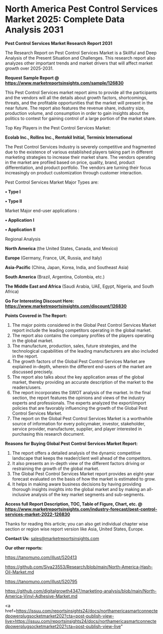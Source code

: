 # North America Pest Control Services Market 2025: Complete Data Analysis 2031

<strong>Pest Control Services Market Research Report 2031</strong>

The Research Report on Pest Control Services Market is a Skillful and Deep Analysis of the Present Situation and Challenges. This research report also analyzes other important trends and market drivers that will affect market growth over 2025-2031.

<strong>Request Sample Report @ <a href=https://www.marketreportsinsights.com/sample/126830>https://www.marketreportsinsights.com/sample/126830</a></strong>

This Pest Control Services market report aims to provide all the participants and the vendors will all the details about growth factors, shortcomings, threats, and the profitable opportunities that the market will present in the near future. The report also features the revenue share, industry size, production volume, and consumption in order to gain insights about the politics to contest for gaining control of a large portion of the market share.

Top Key Players in the Pest Control Services Market:

<strong>Ecolab Inc., Rollins Inc., Rentokil Initial, Terminix International</strong>

The Pest Control Services Industry is severely competitive and fragmented due to the existence of various established players taking part in different marketing strategies to increase their market share. The vendors operating in the market are profiled based on price, quality, brand, product differentiation, and product portfolio. The vendors are turning their focus increasingly on product customization through customer interaction.

Pest Control Services Market Major Types are:

<strong>• Type I

• Type II</strong>

Market Major end-user applications :

<strong>• Application I

• Application II</strong>

Regional Analysis

</u><strong><b>North America</b></strong> (the United States, Canada, and Mexico)

<strong><b>Europe </b></strong>(Germany, France, UK, Russia, and Italy)

<strong><b>Asia-Pacific</b></strong> (China, Japan, Korea, India, and Southeast Asia)

<strong><b>South America</b></strong> (Brazil, Argentina, Colombia, etc.)

<strong><b>The Middle East and Africa</b></strong> (Saudi Arabia, UAE, Egypt, Nigeria, and South Africa)

<strong>Go For Interesting Discount Here: <a href=https://www.marketreportsinsights.com/discount/126830>https://www.marketreportsinsights.com/discount/126830</a></strong>

<strong>Points Covered in The Report:</strong>
<ol>
  <li>The major points considered in the Global Pest Control Services Market report include the leading competitors operating in the global market.</li>
  <li>The report also contains the company profiles of the players operating in the global market.</li>
  <li>The manufacture, production, sales, future strategies, and the technological capabilities of the leading manufacturers are also included in the report.</li>
  <li>The growth factors of the Global Pest Control Services Market are explained in-depth, wherein the different end-users of the market are discussed precisely.</li>
  <li>The report also talks about the key application areas of the global market, thereby providing an accurate description of the market to the readers/users.</li>
  <li>The report incorporates the SWOT analysis of the market. In the final section, the report features the opinions and views of the industry experts and professionals. The experts analyzed the export/import policies that are favorably influencing the growth of the Global Pest Control Services Market.</li>
  <li>The report on the Global Pest Control Services Market is a worthwhile source of information for every policymaker, investor, stakeholder, service provider, manufacturer, supplier, and player interested in purchasing this research document.</li>
</ol>
<strong>Reasons for Buying Global Pest Control Services Market Report:</strong>

<ol>
  <li>The report offers a detailed analysis of the dynamic competitive landscape that keeps the reader/client well ahead of the competitors.</li>
  <li>It also presents an in-depth view of the different factors driving or restraining the growth of the global market.</li>
  <li>The Global Pest Control Services Market report provides an eight-year forecast evaluated on the basis of how the market is estimated to grow.</li>
  <li>It helps in making aware business decisions by having providing thorough insights insights into the global market and by making an all-inclusive analysis of the key market segments and sub-segments.</li>
</ol>
<strong>Access full Report Description, TOC, Table of Figure, Chart, etc. @ <a href=https://www.marketreportsinsights.com/industry-forecast/pest-control-services-market-2022-126830>https://www.marketreportsinsights.com/industry-forecast/pest-control-services-market-2022-126830</a></strong>


Thanks for reading this article; you can also get individual chapter wise section or region wise report version like Asia, United States, Europe.

<strong>Contact Us:</strong>
sales@marketreportsinsights.com

<strong>Our other reports:</strong>

<a href=https://tanomuno.com/illust/520413>https://tanomuno.com/illust/520413</a>

<a href=https://github.com/Siya23553/Research/blob/main/North-America-Hash-Oil-Market.md>https://github.com/Siya23553/Research/blob/main/North-America-Hash-Oil-Market.md</a>

<a href=https://tanomuno.com/illust/520795>https://tanomuno.com/illust/520795</a>

<a href=https://github.com/digitalgrowth4347/marketing-analysis/blob/main/North-America-Vinyl-Adhesive-Market.md>https://github.com/digitalgrowth4347/marketing-analysis/blob/main/North-America-Vinyl-Adhesive-Market.md</a>

<a href=https://issuu.com/reportsinsights24/docs/northamericasmartconnectedpowerplugsocketmarket202?cta=post-publish-view-live>https://issuu.com/reportsinsights24/docs/northamericasmartconnectedpowerplugsocketmarket202?cta=post-publish-view-live</a>"
